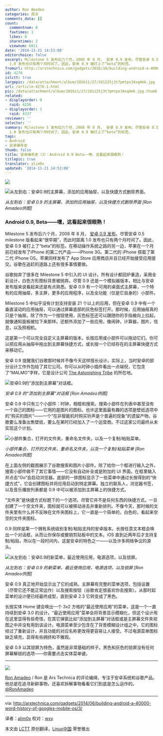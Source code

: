 ```yaml
---
author: Ron Amadeo
categories: 观点
comments_data: []
count:
  commentnum: 0
  favtimes: 1
  likes: 0
  sharetimes: 2
  viewnum: 6011
date: '2014-11-21 14:53:00'
editorchoice: false
excerpt: Milestone 5 发布后六个月，2008 年 8 月， 安卓 0.9 发布。尽管安卓 0.5 milestone 版看起来“很早期”，而此时距离
  1.0 发布也只有两个月时间了。因此，安卓 0.9 被打上了“beta”的标签。
fromurl: http://arstechnica.com/gadgets/2016/10/building-android-a-40000-word-history-of-googles-mobile-os/3/
id: 4276
islctt: true
largepic: /data/attachment/album/201611/27/201225j3t7pmtpx34xq4mk.jpg
url: /article-4276-1.html
pic: /data/attachment/album/201611/27/201225j3t7pmtpx34xq4mk.jpg.thumb.jpg
related:
- displayorder: 0
  raid: 4250
- displayorder: 1
  raid: 4337
reviewer: ''
selector: ''
summary: Milestone 5 发布后六个月，2008 年 8 月， 安卓 0.9 发布。尽管安卓 0.5 milestone 版看起来“很早期”，而此时距离
  1.0 发布也只有两个月时间了。因此，安卓 0.9 被打上了“beta”的标签。
tags:
- Android
- 安卓编年史
thumb: false
title: 安卓编年史（3）：Android 0.9 Beta——嘿，这看起来很眼熟！
titlepic: true
translator: alim0x
updated: '2014-11-21 14:53:00'
---
```


![](/data/attachment/album/201611/27/201225j3t7pmtpx34xq4mk.jpg)


![从左到右：安卓0.9的主屏幕，添加的应用抽屉，以及快捷方式删除界面。](/data/attachment/album/201411/21/145325hi4z20n0i5af5z9n.png)


*从左到右：安卓 0.9 的主屏幕，添加的应用抽屉，以及快捷方式删除界面 [Ron Amadeo供图]*


### Android 0.9, Beta——嘿，这看起来很眼熟！


Milestone 5 发布后六个月，2008 年 8 月， [安卓 0.9 发布](http://arstechnica.com/information-technology/2008/08/robotripping-hands-on-with-the-android-sdk-beta/)。尽管安卓 0.5 milestone 版看起来“很早期”，而此时距离 1.0 发布也只有两个月时间了。因此，安卓 0.9 被打上了“beta”的标签。在移动操作系统之路的另一边，苹果在一个月前已经发布了iPhone 的第二代产品——iPhone 3G。第二代的 iPhone 搭载了第二代 iPhone OS。苹果同样发布了 App Store 应用商店并且已经开始接受应用提交。谷歌在追赶的道路上还有很多事情要做。


谷歌抛弃了很多在 Milestone 5 中引入的 UI 设计。所有设计都回炉重造，采用全彩设计，白色方形图标背景被抛弃。尽管 0.9 还是一个模拟器版本，相比与安卓发布版来说看起来还是有点熟悉。安卓 0.9 有一个可用的桌面式主屏幕，一个特有的应用抽屉，多主屏，更多的应用程序，以及全功能（仅是它自身的）小部件。


Milestone 5 中似乎没有计划支持安装 21 个以上的应用，但在安卓 0.9 中有一个垂直滚动的应用抽屉，可以通过屏幕底部的灰色标签打开。那时候，应用抽屉真的只是个抽屉。除了作为一个按钮使用，灰色标签还可以跟随你的手指被向上拉起，就像通知面板被拉下来那样。还额外添加了一些应用，像闹钟，计算器，图片，信息，以及照相机。


这是第一个可以完全自定义主屏幕的版本。长按应用或小部件可以拖动它们。你可以把应用从抽屉中拖出到主屏幕快捷方式，或长按一个已经存在的主屏幕快捷方式来移动它。


安卓 0.9 提醒我们谷歌那时候并不像今天这样擅长设计。实际上，当时安卓的部分设计工作外包给了其它公司。你可以从时钟小插件看出一点端倪，它包含了“MALMO”字样，它是设计公司 [The Astonishing Tribe](http://www.tat.se/) 的所在地。


![安卓0.9的“添加到主屏幕”对话框。](/data/attachment/album/201411/21/145326gvh5t44ts907545a.png)


*安卓 0.9 的“添加到主屏幕”对话框 [Ron Amadeo供图]*


安卓 0.9 中只有三个小部件：时钟，相框和搜索。搜索小部件在列表中甚至没有一个自己的图标——它用的是图片的图标。也许这里面最有趣的选项是壁纸选项中的“购买的图片”——一个“在非智能机时购买铃声是个普遍的现象”的遗留产物。谷歌要么准备出售壁纸，要么在某时已经加入了一个运营商。不过这家公司最终从未实现这个计划。


![小部件集合，打开的文件夹，重命名文件夹，以及一个复制/粘贴菜单。](/data/attachment/album/201411/21/145327f5emnlip4iip9mel.png)


*小部件集合，打开的文件夹，重命名文件夹，以及一个复制/粘贴菜单 [Ron Amadeo供图]*


在上面左侧的截图展示了谷歌搜索和图片小部件。除了给你一个框进行输入之外，搜索小部件做不了其它事情——它没有自动补全或是附加的 UI 界面。在框里输入并点击“Go”会启动浏览器。底部的一排图标显示了一些菜单中通过长按得到的“快捷方式”，它会创建图标并将应用启动到特定屏幕。独立的联系人，浏览器书签，以及音乐播放列表都是 0.9 中可以被添加到主屏幕上的快捷方式。


“文件夹”是快捷方式标题下的一个选项，尽管它并不是任何东西的快捷方式。一旦创建了一个空文件夹，图标就可以被移动进去并重新排列。不像今天，那时候的文件夹里有什么并不反映在文件夹图标上，它一直是一个简单的，白色的，看起来空空的文件夹图标。


0.9 同样是第一个拥有系统级别复制/粘贴支持的安卓版本。长按任意文本框会唤出一个对话框，从而让你保存或撤销剪贴板中的文本。iOS 直到近两年后才支持复制/粘贴，所以在一段时间内，这是安卓的特色之一——以及许多网络争议的源头。


![从左到右：安卓0.9的新菜单，最近使用应用，电源选项，以及锁屏。](/data/attachment/album/201411/21/145332lvv727u7bv0vwb0z.jpg)


*从左到右：安卓 0.9 的新菜单，最近使用应用，电源选项，以及锁屏 [Ron Amadeo供图]*


安卓 0.9 真正地开始显示出了它的成熟。主屏幕有完整的菜单选项，包括设置（尽管它还不能正常运作）以及搜索按钮（谷歌肯定很喜欢你去搜索）。从那时起菜单的设计便已经最终成型，直到安卓 2.3 它转变成了黑色。


长按实体 Home 键会唤出一个 3x2 方格的“最近使用应用”的菜单，这是一个一直持续到安卓 3.0 的设计。“最近使用应用”菜单会将背景显示模糊化，但这个设计用在这里显得有些奇怪，在其它弹窗比如“添加到主屏幕”对话框或是主屏幕文件夹视图之中并没有用到该设计。电源菜单至少包含在了背景模糊设计组之中，它的图标经过了重新设计，并且功能的对应名称更改得更容易让人接受。不过电源菜单图标缺乏填充，显得有些拥挤和不雅观。


安卓 0.9 以其锁屏为特色，虽然是非常基础的样子。黑色和灰色的锁屏没有任何屏幕解锁的选项——你需要点击实体菜单键。




---


![](/data/attachment/album/201411/21/145333u5lqg1m555m99p1u.jpg)


[Ron Amadeo](http://arstechnica.com/author/ronamadeo) / Ron 是 Ars Technica 的评论编缉，专注于安卓系统和谷歌产品。他总是在追寻新鲜事物，还喜欢拆解事物看看它们到底是怎么运作的。[@RonAmadeo](https://twitter.com/RonAmadeo)




---


via: <http://arstechnica.com/gadgets/2014/06/building-android-a-40000-word-history-of-googles-mobile-os/3/>


译者：[alim0x](https://github.com/alim0x) 校对：[wxy](https://github.com/wxy)


本文由 [LCTT](https://github.com/LCTT/TranslateProject) 原创翻译，[Linux中国](http://linux.cn/) 荣誉推出